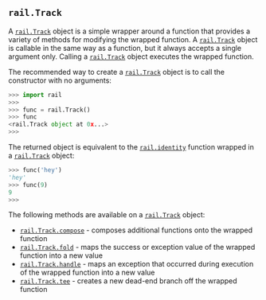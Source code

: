 ## `rail.Track`

A [`rail.Track`](#railtrack) object is a simple wrapper around a function that provides a variety of methods for modifying the wrapped function. A [`rail.Track`](#railtrack) object is callable in the same way as a function, but it always accepts a single argument only. Calling a [`rail.Track`](#railtrack) object executes the wrapped function.

The recommended way to create a [`rail.Track`](./rail.Track.md#railtrack) object is to call the constructor with no arguments:

```python
>>> import rail
>>>
>>> func = rail.Track()
>>> func
<rail.Track object at 0x...>
>>>
```

The returned object is equivalent to the [`rail.identity`](./rail.identity.md#railidentity) function wrapped in a [`rail.Track`](./rail.Track.md#railtrack) object:

```python
>>> func('hey')
'hey'
>>> func(9)
9
>>>
```

The following methods are available on a [`rail.Track`](./rail.Track.md#railtrack) object:

- [`rail.Track.compose`](./rail.Track.compose.md#railtrackcompose) - composes additional functions onto the wrapped function
- [`rail.Track.fold`](./rail.Track.fold.md#railtrackfold) - maps the success or exception value of the wrapped function into a new value
- [`rail.Track.handle`](./rail.Track.handle.md#railtrackhandle) - maps an exception that occurred during execution of the wrapped function into a new value
- [`rail.Track.tee`](./rail.Track.tee.md#railtracktee) - creates a new dead-end branch off the wrapped function
